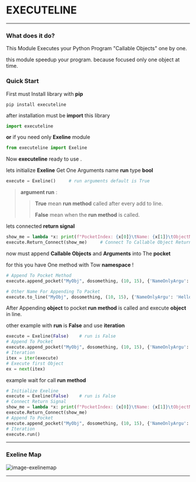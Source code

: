 

# EXECUTELINE

---

### What does it do?

This Module Executes your Python Program "Callable Objects" one by one.

this module speedup your program. because focused  only one object at time.

### Quick Start

First must Install library with **pip**

```shell
pip install executeline
```

after installation must be **import** this library

```python
import executeline
```

 **or** if you need only **Exeline** module

```python
from executeline import Exeline
```

Now **executeline** ready to use .

lets initialize **Exeline** Get One Arguments name **run** type **bool**

```python
execute = Exeline()		# run arguments default is True
```

> **argument run** :
>
> > **True** mean **run method** called after every add to line.
> >
> > **False** mean when the **run method** is called.

lets connected **return signal**

```python
show_me = lambda *x: print(f"PocketIndex: {x[0]}\tName: {x[1]}\tObjectName: {x[2]}\tReturnEx{x[-1]}")
execute.Return_Connect(show_me)		# Connect To Callable Object Return Signal Manager
```

now must append **Callable Objects** and **Arguments** into The **pocket**

for this you have One method with Tow **namespace**  !

```python
# Append To Pocket Method
execute.append_pocket("MyObj", dosomething, (10, 15), {'NameOnlyArgu': 'Hello', 'other': 'World'})

# Other Name For Appending To Packet
execute.to_line("MyObj", dosomething, (10, 15), {'NameOnlyArgu': 'Hello', 'other': 'World'})
```

After Appending **object** to pocket **run method** is called and execute **object** in line.

other example with **run** is **False** and use **iteration**

```python
execute = Exeline(False)	# run is False
# Append To Pocket
execute.append_pocket("MyObj", dosomething, (10, 15), {'NameOnlyArgu': 'Hello', 'other': 'World'})
# Iteration
itex = iter(execute)
# Execute first Object
ex = next(itex)
```

example wait for call **run method**

```python
# Initialize Exeline
execute = Exeline(False)	# run is False
# Connect Return Signal
show_me = lambda *x: print(f"PocketIndex: {x[0]}\tName: {x[1]}\tObjectName: {x[2]}\tReturnEx{x[-1]}")
execute.Return_Connect(show_me)
# Append To Pocket
execute.append_pocket("MyObj", dosomething, (10, 15), {'NameOnlyArgu': 'Hello', 'other': 'World'})
# Iteration
execute.run()
```

---

### Exeline Map

![image-exelinemap](E:\LittleProject\ExecLine\exemap.png)

---



